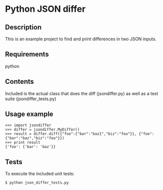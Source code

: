# Python JSON differ

## Description
This is an example project to find and print differences in two JSON inputs.

## Requirements
python

## Contents
Included is the actual class that does the diff (jsondiffer.py) as well as a test suite (jsondiffer_tests.py)

## Usage example
    >>> import jsondiffer
    >>> differ = jsondiffer.MyDiffer()
    >>> result = differ.diff({"foo":{"bar":"baz1","biz":"foo"}}, {"foo":{"bar":"baz","biz":"foo"}})
    >>> print result
    {'foo': {'bar': 'baz'}}

## Tests
To execute the included unit tests:

    $ python json_differ_tests.py


